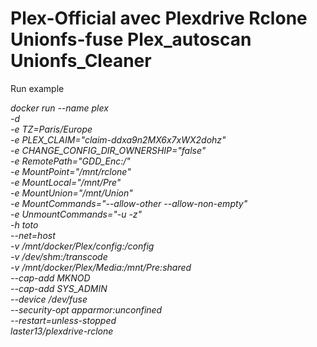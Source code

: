 # Plex-Official avec Plexdrive Rclone Unionfs-fuse Plex_autoscan Unionfs_Cleaner

Run example

*docker run --name plex \
           -d \
           -e TZ=Paris/Europe \
           -e PLEX_CLAIM="claim-ddxa9n2MX6x7xWX2dohz" \
           -e CHANGE_CONFIG_DIR_OWNERSHIP="false" \
           -e RemotePath="GDD_Enc:/" \
           -e MountPoint="/mnt/rclone" \
           -e MountLocal="/mnt/Pre" \
           -e MountUnion="/mnt/Union" \
           -e MountCommands="--allow-other --allow-non-empty" \
           -e UnmountCommands="-u -z" \
           -h toto \
           --net=host \
           -v /mnt/docker/Plex/config:/config \
           -v /dev/shm:/transcode \
           -v /mnt/docker/Plex/Media:/mnt/Pre:shared \
           --cap-add MKNOD \
           --cap-add SYS_ADMIN \
           --device /dev/fuse \
           --security-opt apparmor:unconfined \
           --restart=unless-stopped \
           laster13/plexdrive-rclone*

